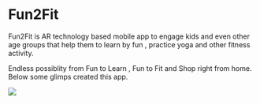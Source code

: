 # Fun2Fit
Fun2Fit is AR technology based mobile app to engage kids and even other age groups that help them to learn by fun , practice yoga and other fitness activity.

Endless possiblity from Fun to Learn , Fun to Fit and Shop right from home. Below some glimps created this app.


![](https://github.com/kuldeepjaanvi/Fun2Fit/blob/master/ezgif.com-add-text.gif)


